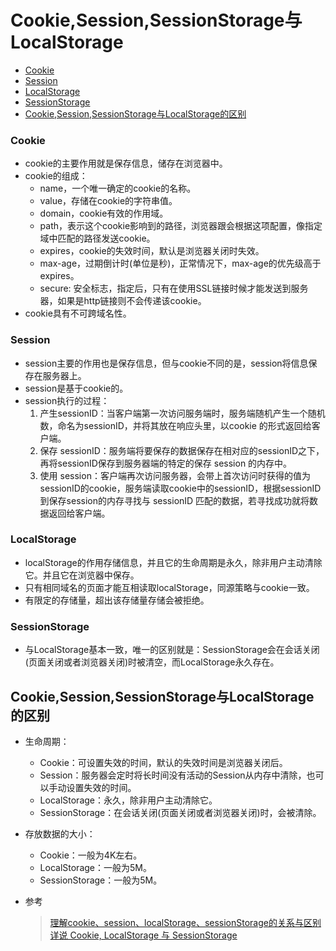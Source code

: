 # Cookie,Session,SessionStorage与LocalStorage
- [Cookie](#Cookie)
- [Session](#Session)
- [LocalStorage](#LocalStorage)
- [SessionStorage](#SessionStorage)
- [Cookie,Session,SessionStorage与LocalStorage的区别](#Cookie,Session,SessionStorage与LocalStorage的区别)

### Cookie
- cookie的主要作用就是保存信息，储存在浏览器中。
- cookie的组成：
   - name，一个唯一确定的cookie的名称。
   - value，存储在cookie的字符串值。
   - domain，cookie有效的作用域。
   - path，表示这个cookie影响到的路径，浏览器跟会根据这项配置，像指定域中匹配的路径发送cookie。
   - expires，cookie的失效时间，默认是浏览器关闭时失效。
   - max-age，过期倒计时(单位是秒)，正常情况下，max-age的优先级高于expires。
   - secure: 安全标志，指定后，只有在使用SSL链接时候才能发送到服务器，如果是http链接则不会传递该cookie。
- cookie具有不可跨域名性。

### Session
- session主要的作用也是保存信息，但与cookie不同的是，session将信息保存在服务器上。
- session是基于cookie的。
- session执行的过程：
   1. 产生sessionID：当客户端第一次访问服务端时，服务端随机产生一个随机数，命名为sessionID，并将其放在响应头里，以cookie
   的形式返回给客户端。
   2. 保存 sessionID：服务端将要保存的数据保存在相对应的sessionID之下，再将sessionID保存到服务器端的特定的保存 session 的内存中。
   3. 使用 session：客户端再次访问服务器，会带上首次访问时获得的值为sessionID的cookie，服务端读取cookie中的sessionID，根据sessionID到保存session的内存寻找与 sessionID 匹配的数据，若寻找成功就将数据返回给客户端。

### LocalStorage
- localStorage的作用存储信息，并且它的生命周期是永久，除非用户主动清除它。并且它在浏览器中保存。
- 只有相同域名的页面才能互相读取localStorage，同源策略与cookie一致。
- 有限定的存储量，超出该存储量存储会被拒绝。

### SessionStorage
- 与LocalStorage基本一致，唯一的区别就是：SessionStorage会在会话关闭(页面关闭或者浏览器关闭)时被清空，而LocalStorage永久存在。

## Cookie,Session,SessionStorage与LocalStorage的区别

- 生命周期：
   - Cookie：可设置失效的时间，默认的失效时间是浏览器关闭后。
   - Session：服务器会定时将长时间没有活动的Session从内存中清除，也可以手动设置失效的时间。
   - LocalStorage：永久，除非用户主动清除它。
   - SessionStorage：在会话关闭(页面关闭或者浏览器关闭)时，会被清除。
- 存放数据的大小：
   - Cookie：一般为4K左右。
   - LocalStorage：一般为5M。
   - SessionStorage：一般为5M。



-  参考
   > [理解cookie、session、localStorage、sessionStorage的关系与区别](https://juejin.im/post/5daedc74518825374b6a17d4)
   > [详说 Cookie, LocalStorage 与 SessionStorage](https://segmentfault.com/a/1190000002723469)
   
